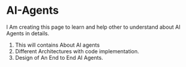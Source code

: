# AI-Agents

I Am creating this page to learn and help other to understand about AI Agents in details.
1. This will contains About AI agents
2. Different Architectures with code implementation.
3. Design of An End to End AI Agents.
